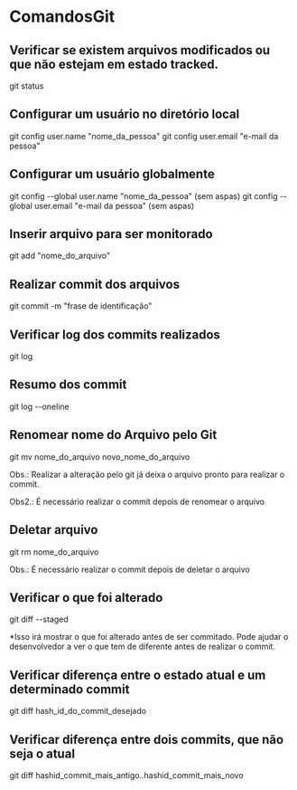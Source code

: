 # ComandosGit
## Verificar se existem arquivos modificados ou que não estejam em estado tracked.

git status

## Configurar um usuário no diretório local

 git config user.name "nome_da_pessoa"
 git config user.email "e-mail da pessoa"
 
## Configurar um usuário globalmente
 
 git config --global user.name "nome_da_pessoa" (sem aspas)
 git config --global user.email "e-mail da pessoa" (sem aspas)
 
## Inserir arquivo para ser monitorado
 
 git add "nome_do_arquivo"
 
## Realizar commit dos arquivos
 
 git commit -m "frase de identificação"
 
## Verificar log dos commits realizados
 
 git log
 
## Resumo dos commit
 
 git log --oneline
 
## Renomear nome do Arquivo pelo Git
 
 git mv nome_do_arquivo novo_nome_do_arquivo
 
 Obs.: Realizar a alteração pelo git já deixa o arquivo pronto para realizar o commit.
 
 Obs2.: É necessário realizar o commit depois de renomear o arquivo
 
## Deletar arquivo
 
 git rm nome_do_arquivo
 
 Obs.: É necessário realizar o commit depois de deletar o arquivo
 
## Verificar o que foi alterado
 
 git diff --staged
 
 *Isso irá mostrar o que foi alterado antes de ser commitado. Pode ajudar o desenvolvedor a ver o que tem de diferente antes de realizar o commit.
 
## Verificar diferença entre o estado atual e um determinado commit
 
 git diff hash_id_do_commit_desejado
 
## Verificar diferença entre dois commits, que não seja o atual
 
 git diff hashid_commit_mais_antigo..hashid_commit_mais_novo


